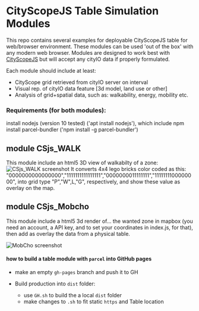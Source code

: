 # CityScopeJS Table Simulation Modules

This repo contains several examples for deployable CityScopeJS table for web/browser environment. These modules can be used 'out of the box' with any modern web browser. Modules are designed to work best with [CityScopeJS](https://github.com/CityScope/CS_cityscopeJS) but will accept any cityIO data if properly formulated.

Each module should include at least:

- CityScope grid retrieved from cityIO server on interval
- Visual rep. of cityIO data feature [3d model, land use or other]
- Analysis of grid+spatial data, such as: walkability, energy, mobility etc.

### Requirements (for both modules):

install nodejs (version 10 tested) ('apt install nodejs'), which include npm
install parcel-bundler ('npm install -g parcel-bundler')

## module CSjs_WALK

This module include an html5 3D view of walkabilty of a zone:
![CSjs_WALK screenshot](https://user-images.githubusercontent.com/3581513/48592867-b2b72980-e94a-11e8-8971-cdb2ce081b0d.png)
It converts 4x4 lego bricks color coded as this: "0000000000000000","1111111111111111","0000000011111111","1111111100000000", into grid type "P","W",L,"G", respectively, and show these value as overlay on the map.

## module CSjs_Mobcho

This module include a html5 3d render of... the wanted zone in mapbox (you need an account, a API key, and to set your coordinates in index.js, for that), then add as overlay the data from a physical table.

![MobCho screenshot](https://user-images.githubusercontent.com/3581513/48668160-3148ce00-eae7-11e8-82db-43fed34ffbb1.png)

#### how to build a table module with `parcel` into GitHub pages

- make an empty `gh-pages` branch and push it to GH

- Build production into `dist` folder:

  - use `GH.sh` to build the a local `dist` folder
  - make changes to `.sh` to fit static `https` and Table location
